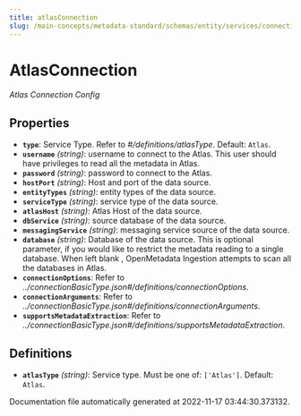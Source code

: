 ```yaml
---
title: atlasConnection
slug: /main-concepts/metadata-standard/schemas/entity/services/connections/metadata/atlasconnection
---
```


# AtlasConnection

*Atlas Connection Config*

## Properties

- **`type`**: Service Type. Refer to *#/definitions/atlasType*. Default: `Atlas`.
- **`username`** *(string)*: username to connect  to the Atlas. This user should have privileges to read all the metadata in Atlas.
- **`password`** *(string)*: password to connect  to the Atlas.
- **`hostPort`** *(string)*: Host and port of the data source.
- **`entityTypes`** *(string)*: entity types of the data source.
- **`serviceType`** *(string)*: service type of the data source.
- **`atlasHost`** *(string)*: Atlas Host of the data source.
- **`dbService`** *(string)*: source database of the data source.
- **`messagingService`** *(string)*: messaging service source of the data source.
- **`database`** *(string)*: Database of the data source. This is optional parameter, if you would like to restrict the metadata reading to a single database. When left blank , OpenMetadata Ingestion attempts to scan all the databases in Atlas.
- **`connectionOptions`**: Refer to *../connectionBasicType.json#/definitions/connectionOptions*.
- **`connectionArguments`**: Refer to *../connectionBasicType.json#/definitions/connectionArguments*.
- **`supportsMetadataExtraction`**: Refer to *../connectionBasicType.json#/definitions/supportsMetadataExtraction*.
## Definitions

- **`atlasType`** *(string)*: Service type. Must be one of: `['Atlas']`. Default: `Atlas`.


Documentation file automatically generated at 2022-11-17 03:44:30.373132.
